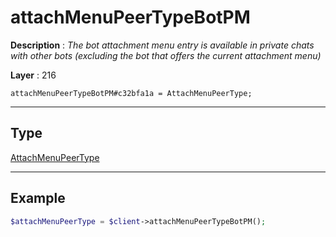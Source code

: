 # attachMenuPeerTypeBotPM

**Description** : *The bot attachment menu entry is available in private chats with other bots \(excluding the bot that offers the current attachment menu\)*

**Layer** : 216

```tl
attachMenuPeerTypeBotPM#c32bfa1a = AttachMenuPeerType;
```

---

## Type

[AttachMenuPeerType](type/AttachMenuPeerType)

---

## Example

```php
$attachMenuPeerType = $client->attachMenuPeerTypeBotPM();
```